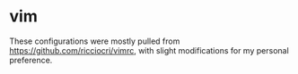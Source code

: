 vim
=====

These configurations were mostly pulled from https://github.com/ricciocri/vimrc, with slight modifications for my personal preference.
